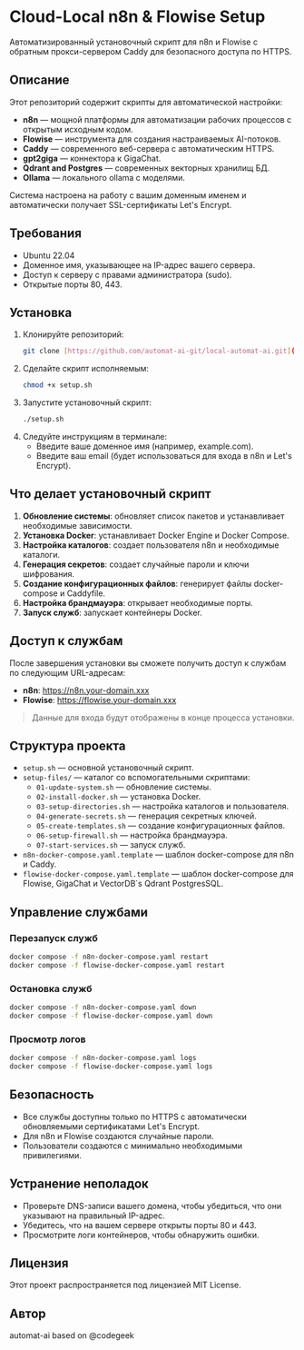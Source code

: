 # Cloud-Local n8n & Flowise Setup

Автоматизированный установочный скрипт для n8n и Flowise с обратным прокси-сервером Caddy для безопасного доступа по HTTPS.

## Описание

Этот репозиторий содержит скрипты для автоматической настройки:

- **n8n** — мощной платформы для автоматизации рабочих процессов с открытым исходным кодом.
- **Flowise** — инструмента для создания настраиваемых AI-потоков.
- **Caddy** — современного веб-сервера с автоматическим HTTPS.
- **gpt2giga** — коннектора к GigaChat.
- **Qdrant and Postgres** — современных векторных хранилищ БД.
- **Ollama** — локального ollama с моделями.

Система настроена на работу с вашим доменным именем и автоматически получает SSL-сертификаты Let's Encrypt.

## Требования

- Ubuntu 22.04
- Доменное имя, указывающее на IP-адрес вашего сервера.
- Доступ к серверу с правами администратора (sudo).
- Открытые порты 80, 443.

## Установка

1.  Клонируйте репозиторий:
    ```bash
    git clone [https://github.com/automat-ai-git/local-automat-ai.git](https://github.com/automat-ai-git/local-automat-ai.git) && cd local-automat-ai
    ```
2.  Сделайте скрипт исполняемым:
    ```bash
    chmod +x setup.sh
    ```
3.  Запустите установочный скрипт:
    ```bash
    ./setup.sh
    ```
4.  Следуйте инструкциям в терминале:
    - Введите ваше доменное имя (например, example.com).
    - Введите ваш email (будет использоваться для входа в n8n и Let's Encrypt).

## Что делает установочный скрипт

1.  **Обновление системы**: обновляет список пакетов и устанавливает необходимые зависимости.
2.  **Установка Docker**: устанавливает Docker Engine и Docker Compose.
3.  **Настройка каталогов**: создает пользователя n8n и необходимые каталоги.
4.  **Генерация секретов**: создает случайные пароли и ключи шифрования.
5.  **Создание конфигурационных файлов**: генерирует файлы docker-compose и Caddyfile.
6.  **Настройка брандмауэра**: открывает необходимые порты.
7.  **Запуск служб**: запускает контейнеры Docker.

## Доступ к службам

После завершения установки вы сможете получить доступ к службам по следующим URL-адресам:

- **n8n**: https://n8n.your-domain.xxx
- **Flowise**: https://flowise.your-domain.xxx

> Данные для входа будут отображены в конце процесса установки.

## Структура проекта

- `setup.sh` — основной установочный скрипт.
- `setup-files/` — каталог со вспомогательными скриптами:
  - `01-update-system.sh` — обновление системы.
  - `02-install-docker.sh` — установка Docker.
  - `03-setup-directories.sh` — настройка каталогов и пользователя.
  - `04-generate-secrets.sh` — генерация секретных ключей.
  - `05-create-templates.sh` — создание конфигурационных файлов.
  - `06-setup-firewall.sh` — настройка брандмауэра.
  - `07-start-services.sh` — запуск служб.
- `n8n-docker-compose.yaml.template` — шаблон docker-compose для n8n и Caddy.
- `flowise-docker-compose.yaml.template` — шаблон docker-compose для Flowise, GigaChat и VectorDB`s Qdrant PostgresSQL.

## Управление службами

### Перезапуск служб

```bash
docker compose -f n8n-docker-compose.yaml restart
docker compose -f flowise-docker-compose.yaml restart
```

### Остановка служб

```bash
docker compose -f n8n-docker-compose.yaml down
docker compose -f flowise-docker-compose.yaml down
```

### Просмотр логов

```bash
docker compose -f n8n-docker-compose.yaml logs
docker compose -f flowise-docker-compose.yaml logs
```

## Безопасность

- Все службы доступны только по HTTPS с автоматически обновляемыми сертификатами Let's Encrypt.
- Для n8n и Flowise создаются случайные пароли.
- Пользователи создаются с минимально необходимыми привилегиями.

## Устранение неполадок

- Проверьте DNS-записи вашего домена, чтобы убедиться, что они указывают на правильный IP-адрес.
- Убедитесь, что на вашем сервере открыты порты 80 и 443.
- Просмотрите логи контейнеров, чтобы обнаружить ошибки.

## Лицензия

Этот проект распространяется под лицензией MIT License.

## Автор

automat-ai based on @codegeek


